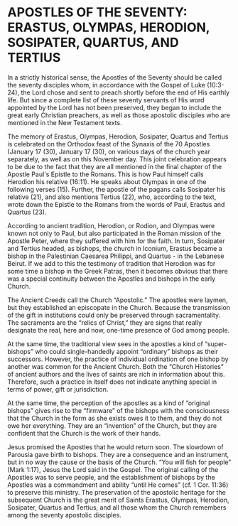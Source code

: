 # APOSTLES OF THE SEVENTY: ERASTUS, OLYMPAS, HERODION, SOSIPATER, QUARTUS, AND TERTIUS

In a strictly historical sense, the Apostles of the Seventy should be called the seventy disciples whom, in accordance with the Gospel of Luke (10:3-24), the Lord chose and sent to preach shortly before the end of His earthly life. But since a complete list of these seventy servants of His word appointed by the Lord has not been preserved, they began to include the great early Christian preachers, as well as those apostolic disciples who are mentioned in the New Testament texts.

The memory of Erastus, Olympas, Herodion, Sosipater, Quartus and Tertius is celebrated on the Orthodox feast of the Synaxis of the 70 Apostles (January 17 (30), January 17 (30), on various days of the church year separately, as well as on this November day. This joint celebration appears to be due to the fact that they are all mentioned in the final chapter of the Apostle Paul's Epistle to the Romans. This is how Paul himself calls Herodion his relative (16:11). He speaks about Olympas in one of the following verses (15). Further, the apostle of the pagans calls Sosipater his relative (21), and also mentions Tertius (22), who, according to the text, wrote down the Epistle to the Romans from the words of Paul, Erastus and Quartus (23).

According to ancient tradition, Herodion, or Rodion, and Olympas were known not only to Paul, but also participated in the Roman mission of the Apostle Peter, where they suffered with him for the faith. In turn, Sosipater and Tertius headed, as bishops, the church in Iconium, Erastus became a bishop in the Palestinian Caesarea Philippi, and Quartus - in the Lebanese Beirut. If we add to this the testimony of tradition that Herodion was for some time a bishop in the Greek Patras, then it becomes obvious that there was a special continuity between the Apostles and bishops in the early Church.

The Ancient Creeds call the Church “Apostolic.” The apostles were laymen, but they established an episcopate in the Church. Because the transmission of the gift in institutions could only be preserved through sacramentality. The sacraments are the “relics of Christ,” they are signs that really designate the real, here and now, one-time presence of God among people.

At the same time, the traditional view sees in the apostles a kind of “super-bishops” who could single-handedly appoint “ordinary” bishops as their successors. However, the practice of individual ordination of one bishop by another was common for the Ancient Church. Both the “Church Histories” of ancient authors and the lives of saints are rich in information about this. Therefore, such a practice in itself does not indicate anything special in terms of power, gift or jurisdiction.

At the same time, the perception of the apostles as a kind of “original bishops” gives rise to the “firmware” of the bishops with the consciousness that the Church in the form as she exists owes it to them, and they do not owe her everything. They are an “invention” of the Church, but they are confident that the Church is the work of their hands.

Jesus promised the Apostles that he would return soon. The slowdown of Parousia gave birth to bishops. They are a consequence and an instrument, but in no way the cause or the basis of the Church. “You will fish for people” (Mark 1:17), Jesus the Lord said in the Gospel. The original calling of the Apostles was to serve people, and the establishment of bishops by the Apostles was a commandment and ability “until He comes” (cf. 1 Cor. 11:36) to preserve this ministry. The preservation of the apostolic heritage for the subsequent Church is the great merit of Saints Erastus, Olympas, Herodion, Sosipater, Quartus and Tertius, and all those whom the Church remembers among the seventy apostolic disciples.
